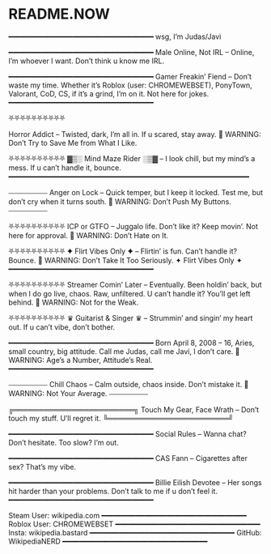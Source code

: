 # README.NOW
━━━━━━━━━━━━━━━━━━━━━━━━━━━━━━━━━━
wsg, I’m Judas/Javi



━━━━━━━━━━━━━━━━━━━━━━━━━━━━━━━━━━
Male Online, Not IRL – Online, I’m whoever I want. Don’t think u know me IRL.



━━━━━━━━━━━━━━━━━━━━━━━━━━━━━━━━━━
Gamer Freakin’ Fiend – Don’t waste my time. Whether it’s Roblox (user: CHROMEWEBSET), PonyTown, Valorant, CoD, CS, if it’s a grind, I’m on it. Not here for jokes.
━━━━━━━━━━━━━━━━━━━━━━━━━━━━━━━━━━


⛧⛧⛧⛧⛧⛧⛧⛧⛧⛧

Horror Addict – Twisted, dark, I’m all in. If u scared, stay away.
🚨 WARNING: Don’t Try to Save Me from What I Like.


⛧⛧⛧⛧⛧⛧⛧⛧⛧⛧
▓▒░ Mind Maze Rider ░▒▓ – I look chill, but my mind’s a mess. If u can’t handle it, bounce.
━━━━━━━━━━━━━━━━━━━━━━━━━━━━━━━━━━


⎯⎯⎯⎯⎯⎯⎯⎯⎯⎯⎯
Anger on Lock – Quick temper, but I keep it locked. Test me, but don’t cry when it turns south.
🚨 WARNING: Don’t Push My Buttons.
⎯⎯⎯⎯⎯⎯⎯⎯⎯⎯⎯


⛧⛧⛧⛧⛧⛧⛧⛧⛧⛧
ICP or GTFO – Juggalo life. Don’t like it? Keep movin’. Not here for approval.
🚨 WARNING: Don’t Hate on It.


⛧⛧⛧⛧⛧⛧⛧⛧⛧⛧
✦ Flirt Vibes Only ✦ – Flirtin’ is fun. Can’t handle it? Bounce.
🚨 WARNING: Don’t Take It Too Seriously.
✦ Flirt Vibes Only ✦
━━━━━━━━━━━━━━━━━━━━━━━━━━━━━━━━━━


⛧⛧⛧⛧⛧⛧⛧⛧⛧⛧
Streamer Comin’ Later – Eventually. Been holdin’ back, but when I do go live, chaos. Raw, unfiltered. U can’t handle it? You’ll get left behind.
🚨 WARNING: Not for the Weak.


⛧⛧⛧⛧⛧⛧⛧⛧⛧⛧
♛ Guitarist & Singer ♛ – Strummin’ and singin’ my heart out. If u can’t vibe, don’t bother.


━━━━━━━━━━━━━━━━━━━━━━━━━━━━━━━━━━
Born April 8, 2008 – 16, Aries, small country, big attitude. Call me Judas, call me Javi, I don’t care.
🚨 WARNING: Age’s a Number, Attitude’s Real.
━━━━━━━━━━━━━━━━━━━━━━━━━━━━━━━━━━


⎯⎯⎯⎯⎯⎯⎯⎯⎯⎯⎯
Chill Chaos – Calm outside, chaos inside. Don’t mistake it.
🚨 WARNING: Not Your Average.
⎯⎯⎯⎯⎯⎯⎯⎯⎯⎯⎯


╔════════════════════════╗
Touch My Gear, Face Wrath – Don’t touch my stuff. U’ll regret it.
╚════════════════════════╝


━━━━━━━━━━━━━━━━━━━━━━━━━━━━━━━━━━
Social Rules – Wanna chat? Don’t hesitate. Too slow? I’m out.


━━━━━━━━━━━━━━━━━━━━━━━━━━━━━━━━━━
CAS Fann – Cigarettes after sex? That’s my vibe.


━━━━━━━━━━━━━━━━━━━━━━━━━━━━━━━━━━
Billie Eilish Devotee – Her songs hit harder than your problems. Don’t talk to me if u don’t feel it.
━━━━━━━━━━━━━━━━━━━━━━━━━━━━━━━━━━



Steam User: wikipedia.com
━━━━━━━━━━━━━━━━━━━━━━━━━━━━━━━━━━
Roblox User: CHROMEWEBSET
━━━━━━━━━━━━━━━━━━━━━━━━━━━━━━━━━━
Insta: wikipedia.bastard
━━━━━━━━━━━━━━━━━━━━━━━━━━━━━━━━━━
GitHub: WikipediaNERD
━━━━━━━━━━━━━━━━━━━━━━━━━━━━━━━━━━







